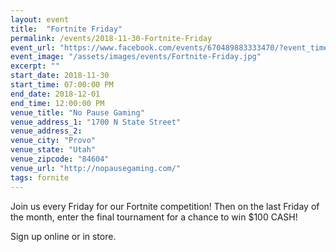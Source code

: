 ```yaml
---
layout: event
title:  "Fortnite Friday"
permalink: /events/2018-11-30-Fortnite-Friday
event_url: "https://www.facebook.com/events/670489883333470/?event_time_id=670489960000129"
event_image: "/assets/images/events/Fortnite-Friday.jpg"
excerpt: ""
start_date: 2018-11-30
start_time: 07:00:00 PM
end_date: 2018-12-01
end_time: 12:00:00 PM
venue_title: "No Pause Gaming"
venue_address_1: "1700 N State Street"
venue_address_2:
venue_city: "Provo"
venue_state: "Utah"
venue_zipcode: "84604"
venue_url: "http://nopausegaming.com/"
tags: fornite
---
```


Join us every Friday for our Fortnite competition! Then on the last Friday of the month, enter the final tournament for a chance to win $100 CASH! 

Sign up online or in store.